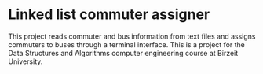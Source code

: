 # Linked list commuter assigner

This project reads commuter and bus information from text files and assigns commuters to buses through a terminal interface. This is a project for the Data Structures and Algorithms computer engineering course at Birzeit University.
